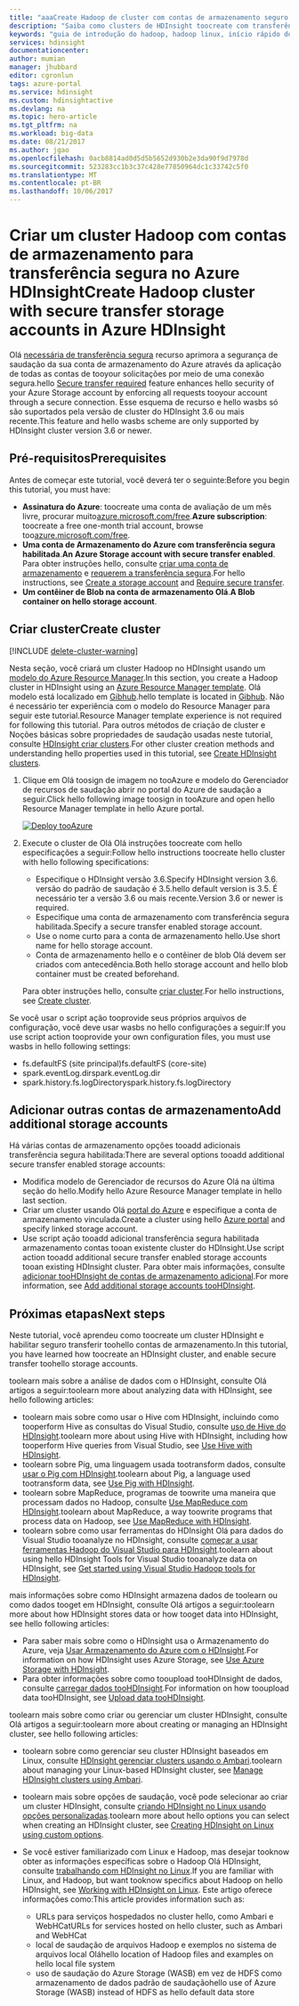 ```yaml
---
title: "aaaCreate Hadoop de cluster com contas de armazenamento seguro de transferência no Azure HDInsight | Microsoft Docs"
description: "Saiba como clusters de HDInsight toocreate com transferência segura habilitado contas de armazenamento do Azure."
keywords: "guia de introdução do hadoop, hadoop linux, início rápido do hadoop, transferência segura, conta de armazenamento do azure"
services: hdinsight
documentationcenter: 
author: mumian
manager: jhubbard
editor: cgronlun
tags: azure-portal
ms.service: hdinsight
ms.custom: hdinsightactive
ms.devlang: na
ms.topic: hero-article
ms.tgt_pltfrm: na
ms.workload: big-data
ms.date: 08/21/2017
ms.author: jgao
ms.openlocfilehash: 0acb8814ad0d5d5b5652d930b2e3da90f9d7978d
ms.sourcegitcommit: 523283cc1b3c37c428e77850964dc1c33742c5f0
ms.translationtype: MT
ms.contentlocale: pt-BR
ms.lasthandoff: 10/06/2017
---
```

# <a name="create-hadoop-cluster-with-secure-transfer-storage-accounts-in-azure-hdinsight"></a><span data-ttu-id="9e16f-104">Criar um cluster Hadoop com contas de armazenamento para transferência segura no Azure HDInsight</span><span class="sxs-lookup"><span data-stu-id="9e16f-104">Create Hadoop cluster with secure transfer storage accounts in Azure HDInsight</span></span>

<span data-ttu-id="9e16f-105">Olá [necessária de transferência segura](../storage/common/storage-require-secure-transfer.md) recurso aprimora a segurança de saudação da sua conta de armazenamento do Azure através da aplicação de todas as contas de tooyour solicitações por meio de uma conexão segura.</span><span class="sxs-lookup"><span data-stu-id="9e16f-105">hello [Secure transfer required](../storage/common/storage-require-secure-transfer.md) feature enhances hello security of your Azure Storage account by enforcing all requests tooyour account through a secure connection.</span></span> <span data-ttu-id="9e16f-106">Esse esquema de recurso e hello wasbs só são suportados pela versão de cluster do HDInsight 3.6 ou mais recente.</span><span class="sxs-lookup"><span data-stu-id="9e16f-106">This feature and hello wasbs scheme are only supported by HDInsight cluster version 3.6 or newer.</span></span> 

## <a name="prerequisites"></a><span data-ttu-id="9e16f-107">Pré-requisitos</span><span class="sxs-lookup"><span data-stu-id="9e16f-107">Prerequisites</span></span>
<span data-ttu-id="9e16f-108">Antes de começar este tutorial, você deverá ter o seguinte:</span><span class="sxs-lookup"><span data-stu-id="9e16f-108">Before you begin this tutorial, you must have:</span></span>

* <span data-ttu-id="9e16f-109">**Assinatura do Azure**: toocreate uma conta de avaliação de um mês livre, procurar muito[azure.microsoft.com/free](https://azure.microsoft.com/free).</span><span class="sxs-lookup"><span data-stu-id="9e16f-109">**Azure subscription**: toocreate a free one-month trial account, browse too[azure.microsoft.com/free](https://azure.microsoft.com/free).</span></span>
* <span data-ttu-id="9e16f-110">**Uma conta de Armazenamento do Azure com transferência segura habilitada**.</span><span class="sxs-lookup"><span data-stu-id="9e16f-110">**An Azure Storage account with secure transfer enabled**.</span></span> <span data-ttu-id="9e16f-111">Para obter instruções hello, consulte [criar uma conta de armazenamento](../storage/common/storage-create-storage-account.md#create-a-storage-account) e [requerem a transferência segura](../storage/common/storage-require-secure-transfer.md).</span><span class="sxs-lookup"><span data-stu-id="9e16f-111">For hello instructions, see [Create a storage account](../storage/common/storage-create-storage-account.md#create-a-storage-account) and [Require secure transfer](../storage/common/storage-require-secure-transfer.md).</span></span>
* <span data-ttu-id="9e16f-112">**Um contêiner de Blob na conta de armazenamento Olá**.</span><span class="sxs-lookup"><span data-stu-id="9e16f-112">**A Blob container on hello storage account**.</span></span> 
## <a name="create-cluster"></a><span data-ttu-id="9e16f-113">Criar cluster</span><span class="sxs-lookup"><span data-stu-id="9e16f-113">Create cluster</span></span>

[!INCLUDE [delete-cluster-warning](../../includes/hdinsight-delete-cluster-warning.md)]


<span data-ttu-id="9e16f-114">Nesta seção, você criará um cluster Hadoop no HDInsight usando um [modelo do Azure Resource Manager](../azure-resource-manager/resource-group-template-deploy.md).</span><span class="sxs-lookup"><span data-stu-id="9e16f-114">In this section, you create a Hadoop cluster in HDInsight using an [Azure Resource Manager template](../azure-resource-manager/resource-group-template-deploy.md).</span></span> <span data-ttu-id="9e16f-115">Olá modelo está localizado em [Gibhub](https://azure.microsoft.com/resources/templates/101-hdinsight-linux-with-existing-default-storage-account/).</span><span class="sxs-lookup"><span data-stu-id="9e16f-115">hello template is located in [Gibhub](https://azure.microsoft.com/resources/templates/101-hdinsight-linux-with-existing-default-storage-account/).</span></span> <span data-ttu-id="9e16f-116">Não é necessário ter experiência com o modelo do Resource Manager para seguir este tutorial.</span><span class="sxs-lookup"><span data-stu-id="9e16f-116">Resource Manager template experience is not required for following this tutorial.</span></span> <span data-ttu-id="9e16f-117">Para outros métodos de criação de cluster e Noções básicas sobre propriedades de saudação usadas neste tutorial, consulte [HDInsight criar clusters](hdinsight-hadoop-provision-linux-clusters.md).</span><span class="sxs-lookup"><span data-stu-id="9e16f-117">For other cluster creation methods and understanding hello properties used in this tutorial, see [Create HDInsight clusters](hdinsight-hadoop-provision-linux-clusters.md).</span></span>

1. <span data-ttu-id="9e16f-118">Clique em Olá toosign de imagem no tooAzure e modelo do Gerenciador de recursos de saudação abrir no portal do Azure de saudação a seguir.</span><span class="sxs-lookup"><span data-stu-id="9e16f-118">Click hello following image toosign in tooAzure and open hello Resource Manager template in hello Azure portal.</span></span> 
   
    <a href="https://portal.azure.com/#create/Microsoft.Template/uri/https%3A%2F%2Fraw.githubusercontent.com%2FAzure%2Fazure-quickstart-templates%2Fmaster%2F101-hdinsight-linux-with-existing-default-storage-account%2Fazuredeploy.json" target="_blank"><img src="./media/hdinsight-hadoop-linux-tutorial-get-started/deploy-to-azure.png" alt="Deploy tooAzure"></a>

2. <span data-ttu-id="9e16f-119">Execute o cluster de Olá Olá instruções toocreate com hello especificações a seguir:</span><span class="sxs-lookup"><span data-stu-id="9e16f-119">Follow hello instructions toocreate hello cluster with hello following specifications:</span></span> 

    - <span data-ttu-id="9e16f-120">Especifique o HDInsight versão 3.6.</span><span class="sxs-lookup"><span data-stu-id="9e16f-120">Specify HDInsight version 3.6.</span></span>  <span data-ttu-id="9e16f-121">versão do padrão de saudação é 3.5.</span><span class="sxs-lookup"><span data-stu-id="9e16f-121">hello default version is 3.5.</span></span> <span data-ttu-id="9e16f-122">É necessário ter a versão 3.6 ou mais recente.</span><span class="sxs-lookup"><span data-stu-id="9e16f-122">Version 3.6 or newer is required.</span></span>
    - <span data-ttu-id="9e16f-123">Especifique uma conta de armazenamento com transferência segura habilitada.</span><span class="sxs-lookup"><span data-stu-id="9e16f-123">Specify a secure transfer enabled storage account.</span></span>
    - <span data-ttu-id="9e16f-124">Use o nome curto para a conta de armazenamento hello.</span><span class="sxs-lookup"><span data-stu-id="9e16f-124">Use short name for hello storage account.</span></span>
    - <span data-ttu-id="9e16f-125">Conta de armazenamento hello e o contêiner de blob Olá devem ser criados com antecedência.</span><span class="sxs-lookup"><span data-stu-id="9e16f-125">Both hello storage account and hello blob container must be created beforehand.</span></span> 

    <span data-ttu-id="9e16f-126">Para obter instruções hello, consulte [criar cluster](./hdinsight-hadoop-linux-tutorial-get-started.md#create-cluster).</span><span class="sxs-lookup"><span data-stu-id="9e16f-126">For hello instructions, see [Create cluster](./hdinsight-hadoop-linux-tutorial-get-started.md#create-cluster).</span></span> 

<span data-ttu-id="9e16f-127">Se você usar o script ação tooprovide seus próprios arquivos de configuração, você deve usar wasbs no hello configurações a seguir:</span><span class="sxs-lookup"><span data-stu-id="9e16f-127">If you use script action tooprovide your own configuration files, you must use wasbs in hello following settings:</span></span>

- <span data-ttu-id="9e16f-128">fs.defaultFS (site principal)</span><span class="sxs-lookup"><span data-stu-id="9e16f-128">fs.defaultFS (core-site)</span></span>
- <span data-ttu-id="9e16f-129">spark.eventLog.dir</span><span class="sxs-lookup"><span data-stu-id="9e16f-129">spark.eventLog.dir</span></span> 
- <span data-ttu-id="9e16f-130">spark.history.fs.logDirectory</span><span class="sxs-lookup"><span data-stu-id="9e16f-130">spark.history.fs.logDirectory</span></span>

## <a name="add-additional-storage-accounts"></a><span data-ttu-id="9e16f-131">Adicionar outras contas de armazenamento</span><span class="sxs-lookup"><span data-stu-id="9e16f-131">Add additional storage accounts</span></span>

<span data-ttu-id="9e16f-132">Há várias contas de armazenamento opções tooadd adicionais transferência segura habilitada:</span><span class="sxs-lookup"><span data-stu-id="9e16f-132">There are several options tooadd additional secure transfer enabled storage accounts:</span></span>

- <span data-ttu-id="9e16f-133">Modifica modelo de Gerenciador de recursos do Azure Olá na última seção do hello.</span><span class="sxs-lookup"><span data-stu-id="9e16f-133">Modify hello Azure Resource Manager template in hello last section.</span></span>
- <span data-ttu-id="9e16f-134">Criar um cluster usando Olá [portal do Azure](https://portal.azure.com) e especifique a conta de armazenamento vinculada.</span><span class="sxs-lookup"><span data-stu-id="9e16f-134">Create a cluster using hello [Azure portal](https://portal.azure.com) and specify linked storage account.</span></span>
- <span data-ttu-id="9e16f-135">Use script ação tooadd adicional transferência segura habilitada armazenamento contas tooan existente cluster do HDInsight.</span><span class="sxs-lookup"><span data-stu-id="9e16f-135">Use script action tooadd additional secure transfer enabled storage accounts tooan existing HDInsight cluster.</span></span>  <span data-ttu-id="9e16f-136">Para obter mais informações, consulte [adicionar tooHDInsight de contas de armazenamento adicional](hdinsight-hadoop-add-storage.md).</span><span class="sxs-lookup"><span data-stu-id="9e16f-136">For more information, see [Add additional storage accounts tooHDInsight](hdinsight-hadoop-add-storage.md).</span></span>

## <a name="next-steps"></a><span data-ttu-id="9e16f-137">Próximas etapas</span><span class="sxs-lookup"><span data-stu-id="9e16f-137">Next steps</span></span>
<span data-ttu-id="9e16f-138">Neste tutorial, você aprendeu como toocreate um cluster HDInsight e habilitar seguro transferir toohello contas de armazenamento.</span><span class="sxs-lookup"><span data-stu-id="9e16f-138">In this tutorial, you have learned how toocreate an HDInsight cluster, and enable secure transfer toohello storage accounts.</span></span>

<span data-ttu-id="9e16f-139">toolearn mais sobre a análise de dados com o HDInsight, consulte Olá artigos a seguir:</span><span class="sxs-lookup"><span data-stu-id="9e16f-139">toolearn more about analyzing data with HDInsight, see hello following articles:</span></span>

* <span data-ttu-id="9e16f-140">toolearn mais sobre como usar o Hive com HDInsight, incluindo como tooperform Hive as consultas do Visual Studio, consulte [uso de Hive do HDInsight][hdinsight-use-hive].</span><span class="sxs-lookup"><span data-stu-id="9e16f-140">toolearn more about using Hive with HDInsight, including how tooperform Hive queries from Visual Studio, see [Use Hive with HDInsight][hdinsight-use-hive].</span></span>
* <span data-ttu-id="9e16f-141">toolearn sobre Pig, uma linguagem usada tootransform dados, consulte [usar o Pig com HDInsight][hdinsight-use-pig].</span><span class="sxs-lookup"><span data-stu-id="9e16f-141">toolearn about Pig, a language used tootransform data, see [Use Pig with HDInsight][hdinsight-use-pig].</span></span>
* <span data-ttu-id="9e16f-142">toolearn sobre MapReduce, programas de toowrite uma maneira que processam dados no Hadoop, consulte [Use MapReduce com HDInsight][hdinsight-use-mapreduce].</span><span class="sxs-lookup"><span data-stu-id="9e16f-142">toolearn about MapReduce, a way toowrite programs that process data on Hadoop, see [Use MapReduce with HDInsight][hdinsight-use-mapreduce].</span></span>
* <span data-ttu-id="9e16f-143">toolearn sobre como usar ferramentas do HDInsight Olá para dados do Visual Studio tooanalyze no HDInsight, consulte [começar a usar ferramentas Hadoop do Visual Studio para HDInsight](hdinsight-hadoop-visual-studio-tools-get-started.md).</span><span class="sxs-lookup"><span data-stu-id="9e16f-143">toolearn about using hello HDInsight Tools for Visual Studio tooanalyze data on HDInsight, see [Get started using Visual Studio Hadoop tools for HDInsight](hdinsight-hadoop-visual-studio-tools-get-started.md).</span></span>

<span data-ttu-id="9e16f-144">mais informações sobre como HDInsight armazena dados de toolearn ou como dados tooget em HDInsight, consulte Olá artigos a seguir:</span><span class="sxs-lookup"><span data-stu-id="9e16f-144">toolearn more about how HDInsight stores data or how tooget data into HDInsight, see hello following articles:</span></span>

* <span data-ttu-id="9e16f-145">Para saber mais sobre como o HDInsight usa o Armazenamento do Azure, veja [Usar Armazenamento do Azure com o HDInsight](hdinsight-hadoop-use-blob-storage.md).</span><span class="sxs-lookup"><span data-stu-id="9e16f-145">For information on how HDInsight uses Azure Storage, see [Use Azure Storage with HDInsight](hdinsight-hadoop-use-blob-storage.md).</span></span>
* <span data-ttu-id="9e16f-146">Para obter informações sobre como tooupload tooHDInsight de dados, consulte [carregar dados tooHDInsight][hdinsight-upload-data].</span><span class="sxs-lookup"><span data-stu-id="9e16f-146">For information on how tooupload data tooHDInsight, see [Upload data tooHDInsight][hdinsight-upload-data].</span></span>

<span data-ttu-id="9e16f-147">toolearn mais sobre como criar ou gerenciar um cluster HDInsight, consulte Olá artigos a seguir:</span><span class="sxs-lookup"><span data-stu-id="9e16f-147">toolearn more about creating or managing an HDInsight cluster, see hello following articles:</span></span>

* <span data-ttu-id="9e16f-148">toolearn sobre como gerenciar seu cluster HDInsight baseados em Linux, consulte [HDInsight gerenciar clusters usando o Ambari](hdinsight-hadoop-manage-ambari.md).</span><span class="sxs-lookup"><span data-stu-id="9e16f-148">toolearn about managing your Linux-based HDInsight cluster, see [Manage HDInsight clusters using Ambari](hdinsight-hadoop-manage-ambari.md).</span></span>
* <span data-ttu-id="9e16f-149">toolearn mais sobre opções de saudação, você pode selecionar ao criar um cluster HDInsight, consulte [criando HDInsight no Linux usando opções personalizadas](hdinsight-hadoop-provision-linux-clusters.md).</span><span class="sxs-lookup"><span data-stu-id="9e16f-149">toolearn more about hello options you can select when creating an HDInsight cluster, see [Creating HDInsight on Linux using custom options](hdinsight-hadoop-provision-linux-clusters.md).</span></span>
* <span data-ttu-id="9e16f-150">Se você estiver familiarizado com Linux e Hadoop, mas desejar tooknow obter as informações específicas sobre o Hadoop Olá HDInsight, consulte [trabalhando com HDInsight no Linux](hdinsight-hadoop-linux-information.md).</span><span class="sxs-lookup"><span data-stu-id="9e16f-150">If you are familiar with Linux, and Hadoop, but want tooknow specifics about Hadoop on hello HDInsight, see [Working with HDInsight on Linux](hdinsight-hadoop-linux-information.md).</span></span> <span data-ttu-id="9e16f-151">Este artigo oferece informações como:</span><span class="sxs-lookup"><span data-stu-id="9e16f-151">This article provides information such as:</span></span>
  
  * <span data-ttu-id="9e16f-152">URLs para serviços hospedados no cluster hello, como Ambari e WebHCat</span><span class="sxs-lookup"><span data-stu-id="9e16f-152">URLs for services hosted on hello cluster, such as Ambari and WebHCat</span></span>
  * <span data-ttu-id="9e16f-153">local de saudação de arquivos Hadoop e exemplos no sistema de arquivos local Olá</span><span class="sxs-lookup"><span data-stu-id="9e16f-153">hello location of Hadoop files and examples on hello local file system</span></span>
  * <span data-ttu-id="9e16f-154">uso de saudação do Azure Storage (WASB) em vez de HDFS como armazenamento de dados padrão de saudação</span><span class="sxs-lookup"><span data-stu-id="9e16f-154">hello use of Azure Storage (WASB) instead of HDFS as hello default data store</span></span>

[1]: ../HDInsight/hdinsight-hadoop-visual-studio-tools-get-started.md

[hdinsight-provision]: hdinsight-provision-linux-clusters.md
[hdinsight-upload-data]: hdinsight-upload-data.md
[hdinsight-use-mapreduce]: hdinsight-use-mapreduce.md
[hdinsight-use-hive]: hdinsight-use-hive.md
[hdinsight-use-pig]: hdinsight-use-pig.md


